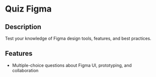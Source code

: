 # Quiz Figma

## Description
Test your knowledge of Figma design tools, features, and best practices.

## Features
- Multiple-choice questions about Figma UI, prototyping, and collaboration
